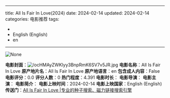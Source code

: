
---
title: All Is Fair In Love(2024)
date: 2024-02-14
updated: 2024-02-14
categories: 电影推荐
tags:

- 
- English (English)
- en
---

<img src="https://image.tmdb.org/t/p/originalNone" alt="None" title="None">

**电影封面**：<img src="https://image.tmdb.org/t/p/w200/ocHMAyZWKlyy3BnpRmK6SV7v5JR.jpg" alt="/ocHMAyZWKlyy3BnpRmK6SV7v5JR.jpg" title="/ocHMAyZWKlyy3BnpRmK6SV7v5JR.jpg">
**电影名称**：All Is Fair In Love
**原产地片名**：All Is Fair In Love
**原产地语言**：en
**包含成人内容**：False
**电影评分**：0.0
**评分人数**：0
**热门程度**：4.391
**电影时长**：
**电影导演**：
**电影主演**：
**电影简介**：
**电影上映时间**：2024-02-14
**电影上映国家**：English (English)
**传送门**：[All Is Fair In Love |专业的种子搜索、磁力链接搜索引擎](https://movie.amd794.com:2083/?search=All%20Is%20Fair%20In%20Love&ordering=&mode=match_phrase&page_size=10&page=1)

